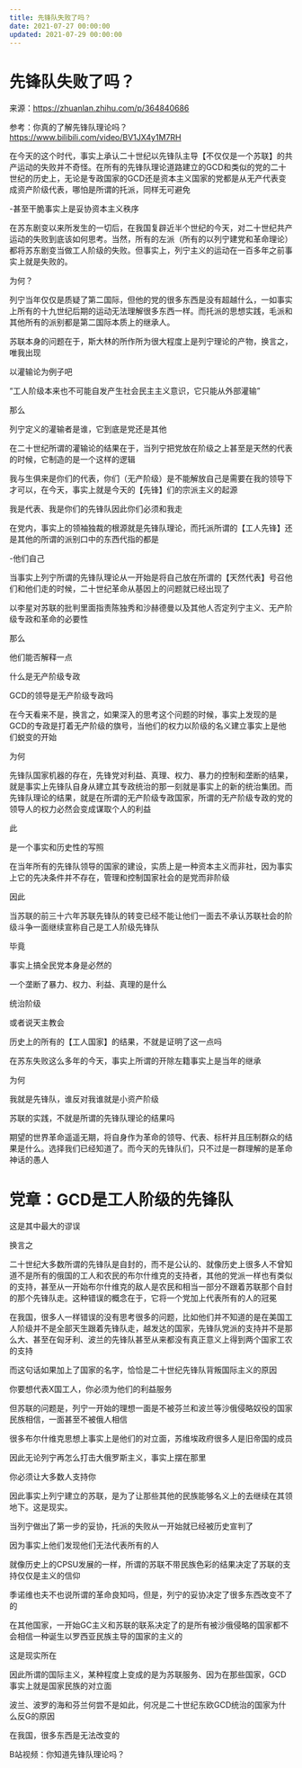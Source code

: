 ```yaml
---
title: 先锋队失败了吗？
date: 2021-07-27 00:00:00
updated: 2021-07-29 00:00:00
---
```


# 先锋队失败了吗？
来源：https://zhuanlan.zhihu.com/p/364840686

参考：你真的了解先锋队理论吗？ https://www.bilibili.com/video/BV1JX4y1M7RH

在今天的这个时代，事实上承认二十世纪以先锋队主导【不仅仅是一个苏联】的共产运动的失败并不奇怪。在所有的先锋队理论道路建立的GCD和类似的党的二十世纪的历史上，无论是专政国家的GCD还是资本主义国家的党都是从无产代表变成资产阶级代表，哪怕是所谓的托派，同样无可避免

-甚至干脆事实上是妥协资本主义秩序

在苏东剧变以来所发生的一切后，在我国复辟近半个世纪的今天，对二十世纪共产运动的失败到底该如何思考。当然，所有的左派（所有的以列宁建党和革命理论）都将苏东剧变当做工人阶级的失败。但事实上，列宁主义的运动在一百多年之前事实上就是失败的。

为何？

列宁当年仅仅是质疑了第二国际，但他的党的很多东西是没有超越什么，一如事实上所有的十九世纪后期的运动无法理解很多东西一样。而托派的思想实践，毛派和其他所有的派别都是第二国际本质上的继承人。

苏联本身的问题在于，斯大林的所作所为很大程度上是列宁理论的产物，换言之，唯我出现

以灌输论为例子吧

“工人阶级本来也不可能自发产生社会民主主义意识，它只能从外部灌输”

那么

列宁定义的灌输者是谁，它到底是党还是其他

在二十世纪所谓的灌输论的结果在于，当列宁把党放在阶级之上甚至是天然的代表的时候，它制造的是一个这样的逻辑

我与生俱来是你们的代表，你们（无产阶级）是不能解放自己是需要在我的领导下才可以，在今天，事实上就是今天的【先锋】们的宗派主义的起源

我是代表、我是你们的先锋队因此你们必须和我走

在党内，事实上的领袖独裁的根源就是先锋队理论，而托派所谓的【工人先锋】还是其他的所谓的派别口中的东西代指的都是

-他们自己

当事实上列宁所谓的先锋队理论从一开始是将自己放在所谓的【天然代表】号召他们和他们走的时候，二十世纪革命从基因上的问题就已经出现了

以李星对苏联的批判里面指责陈独秀和沙赫德曼以及其他人否定列宁主义、无产阶级专政和革命的必要性

那么

他们能否解释一点

什么是无产阶级专政

GCD的领导是无产阶级专政吗

在今天看来不是，换言之，如果深入的思考这个问题的时候，事实上发现的是GCD的专政是打着无产阶级的旗号，当他们的权力以阶级的名义建立事实上是他们蜕变的开始

为何

先锋队国家机器的存在，先锋党对利益、真理、权力、暴力的控制和垄断的结果，就是事实上先锋队自身从建立其专政统治的那一刻就是事实上的新的统治集团。而先锋队理论的结果，就是在所谓的无产阶级专政国家，所谓的无产阶级专政的党的领导人的权力必然会变成谋取个人的利益

此

是一个事实和历史性的写照

在当年所有的先锋队领导的国家的建设，实质上是一种资本主义而非社，因为事实上它的先决条件并不存在，管理和控制国家社会的是党而非阶级

因此

当苏联的前三十六年苏联先锋队的转变已经不能让他们一面去不承认苏联社会的阶级斗争一面继续宣称自己是工人阶级先锋队

毕竟

事实上搞全民党本身是必然的

一个垄断了暴力、权力、利益、真理的是什么

统治阶级

或者说天主教会

历史上的所有的【工人国家】的结果，不就是证明了这一点吗

在苏东失败这么多年的今天，事实上所谓的开除左籍事实上是当年的继承

为何

我就是先锋队，谁反对我谁就是小资产阶级

苏联的实践，不就是所谓的先锋队理论的结果吗

期望的世界革命遥遥无期，将自身作为革命的领导、代表、标杆并且压制群众的结果是什么。选择我们已经知道了。而今天的先锋队们，只不过是一群理解的是革命神话的愚人

# 党章：GCD是工人阶级的先锋队

这是其中最大的谬误

换言之

二十世纪大多数所谓的先锋队是自封的，而不是公认的、就像历史上很多人不曾知道不是所有的俄国的工人和农民的布尔什维克的支持者，其他的党派一样也有类似的支持，甚至从一开始布尔什维克的敌人是农民和相当一部分不跟着苏联那个自封的那个先锋队走。这种错误的概念在于，它将一个党加上代表所有的人的冠冕

在我国，很多人一样错误的没有思考很多的问题，比如他们并不知道的是在美国工人阶级并不是全部天生跟着先锋队走，越发达的国家，先锋队党派的支持并不是那么大、甚至在匈牙利、波兰的先锋队甚至从来都没有真正意义上得到两个国家工农的支持

而这句话如果加上了国家的名字，恰恰是二十世纪先锋队背叛国际主义的原因

你要想代表X国工人，你必须为他们的利益服务

但苏联的问题是，列宁一开始的理想一面是不被芬兰和波兰等沙俄侵略奴役的国家民族相信，一面甚至不被俄人相信

很多布尔什维克思想上事实上是他们的对立面，苏维埃政府很多人是旧帝国的成员

因此无论列宁再怎么打击大俄罗斯主义，事实上摆在那里

你必须让大多数人支持你

因此事实上列宁建立的苏联，是为了让那些其他的民族能够名义上的去继续在其领地下。这是现实。

当列宁做出了第一步的妥协，托派的失败从一开始就已经被历史宣判了

因为事实上他们发现他们无法代表所有的人

就像历史上的CPSU发展的一样，所谓的苏联不带民族色彩的结果决定了苏联的支持仅仅是主义的信仰

季诺维也夫不也说所谓的革命良知吗，但是，列宁的妥协决定了很多东西改变不了的

在其他国家，一开始GC主义和苏联的联系决定了的是所有被沙俄侵略的国家都不会相信一种诞生以罗西亚民族主导的国家的主义的

这是现实所在

因此所谓的国际主义，某种程度上变成的是为苏联服务、因为在那些国家，GCD事实上就是国家民族的对立面

波兰、波罗的海和芬兰何尝不是如此，何况是二十世纪东欧GCD统治的国家为什么反G的原因

在我国，很多东西是无法改变的

B站视频：你知道先锋队理论吗？

